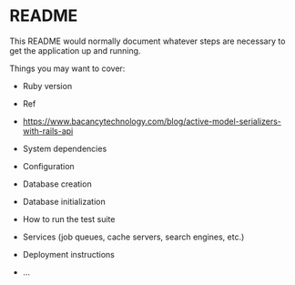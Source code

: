 # README

This README would normally document whatever steps are necessary to get the
application up and running.

Things you may want to cover:

* Ruby version

* Ref
- https://www.bacancytechnology.com/blog/active-model-serializers-with-rails-api


* System dependencies

* Configuration

* Database creation

* Database initialization

* How to run the test suite

* Services (job queues, cache servers, search engines, etc.)

* Deployment instructions

* ...
